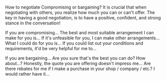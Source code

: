 How to negotiate
Compromising or bargaining?
It is crucial that when negotiating with others, you realize how much you can or can't offer. The key in having a good negotiation, is to have a positive, confident, and strong stance in the conversation!

If you are compromising...
The best and most suitable arrangement I can make for you is...
If it's unfeasible for you, I can make other arrangements...
What I could do for you is...
If you could list out your conditions and requirements, it'd be very helpful for me to...

If you are bargaining...
Are you sure that's the best you can do? How about...?
Honestly, the quote you are offering doesn't impress me...
Are there rebates for me if I make a purchase in your shop / company / etc.?
I would rather have it...

